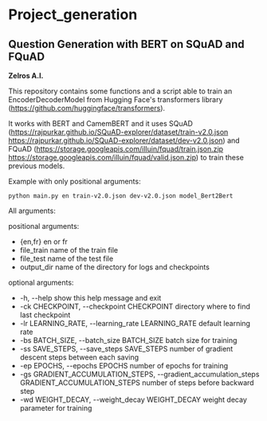 # Project_generation

## Question Generation with BERT on SQuAD and FQuAD

**Zelros A.I.** [](logo.jpg)

This repository contains some functions and a script able to train an EncoderDecoderModel from Hugging Face's transformers library (https://github.com/huggingface/transformers).

It works with BERT and CamemBERT and it uses SQuAD (https://rajpurkar.github.io/SQuAD-explorer/dataset/train-v2.0.json
https://rajpurkar.github.io/SQuAD-explorer/dataset/dev-v2.0.json) and FQuAD (https://storage.googleapis.com/illuin/fquad/train.json.zip
 https://storage.googleapis.com/illuin/fquad/valid.json.zip) to train these previous models.

Example with only positional arguments:
```
python main.py en train-v2.0.json dev-v2.0.json model_Bert2Bert
```

All arguments:

positional arguments:

 - {en,fr}               en or fr
 - file_train            name of the train file
 - file_test             name of the test file
 - output_dir            name of the directory for logs and checkpoints
  

optional arguments:

 - -h, --help            show this help message and exit
 - -ck CHECKPOINT, --checkpoint CHECKPOINT directory where to find last checkpoint
 - -lr LEARNING_RATE, --learning_rate LEARNING_RATE default learning rate
 - -bs BATCH_SIZE, --batch_size BATCH_SIZE batch size for training
 - -ss SAVE_STEPS, --save_steps SAVE_STEPS number of gradient descent steps between each saving
 - -ep EPOCHS, --epochs EPOCHS number of epochs for training
 - -gs GRADIENT_ACCUMULATION_STEPS, --gradient_accumulation_steps GRADIENT_ACCUMULATION_STEPS number of steps before backward step
 - -wd WEIGHT_DECAY, --weight_decay WEIGHT_DECAY weight decay parameter for training
